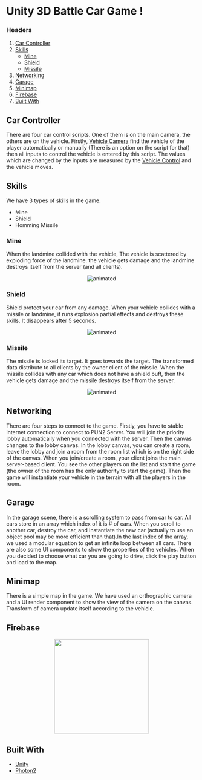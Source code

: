 # Unity 3D Battle Car Game !

### Headers
1. <a href="#car-controller">Car Controller</a>
2. <a href="#skills">Skills</a>
   * <a href="#mine">Mine</a>
   * <a href="#shield">Shield</a>
   * <a href="#missile">Missile</a>
4. <a href="#networking">Networking</a>
5. <a href="#garage">Garage</a>
6. <a href="#minimap">Minimap</a>
7. <a href="#firebase">Firebase</a>
8. <a href="#built-with">Built With</a>

## Car Controller

There are four car control scripts. One of them is on the main camera, the others are on the vehicle. Firstly, [Vehicle Camera](https://github.com/myanar7/experience1/edit/main/CarController/VehicleCamera.cs) find the vehicle of the player automatically or manually (There is an option on the script for that) then all inputs to control the vehicle is entered by this script. The values which are changed by the inputs are measured by the [Vehicle Control](https://github.com/myanar7/experience1/edit/main/CarController/VehicleControl.cs) and the vehicle moves.

## Skills
We have 3 types of skills in the game. 
* Mine
* Shield
* Homming Missile
### Mine

When the landmine collided with the vehicle, The vehicle is scattered by exploding force of the landmine. the vehicle gets damage and the landmine destroys itself from the server (and all clients). 

<p align="center">
  <img src="ReadMeResources/Mine.gif" alt="animated" />
</p>


### Shield

Shield protect your car from any damage. When your vehicle collides with a missile or landmine, it runs explosion partial effects and destroys these skills. It disappears after 5 seconds.

<p align="center">
  <img src="ReadMeResources/Shield.gif" alt="animated" />
</p>


### Missile

The missile is locked its target. It goes towards the target. The transformed data distribute to all clients by the owner client of the missile. When the missile collides with any car which does not have a shield buff, then the vehicle gets damage and the missile destroys itself from the server. 


<p align="center">
  <img src="ReadMeResources/Missile.gif" alt="animated" />
</p>


## Networking

There are four steps to connect to the game. Firstly, you have to stable internet connection to connect to PUN2 Server. You will join the priority lobby automatically when you connected with the server. Then the canvas changes to the lobby canvas. In the lobby canvas, you can create a room, leave the lobby and join a room from the room list which is on the right side of the canvas. When you join/create a room, your client joins the main server-based client. You see the other players on the list and start the game (the owner of the room has the only authority to start the game). Then the game will instantiate your vehicle in the terrain with all the players in the room.

## Garage

In the garage scene, there is a scrolling system to pass from car to car. All cars store in an array which index of it is # of cars. When you scroll to another car, destroy the car, and instantiate the new car (actually to use an object pool may be more efficient than that).In the last index of the array, we used a modular equation to get an infinite loop between all cars. There are also some UI components to show the properties of the vehicles. When you decided to choose what car you are going to drive, click the play button and load to the map.

## Minimap

There is a simple map in the game. We have used an orthographic camera and a UI render component to show the view of the camera on the canvas. Transform of camera update itself according to the vehicle.

## Firebase

<p align="center"><img src="https://focusyouthcentre.org/wp-content/uploads/2019/08/under-construction-2408061_960_720.png" width="250"></p>

## Built With

* [Unity](https://unity.com/)
* [Photon2](https://www.photonengine.com/)

